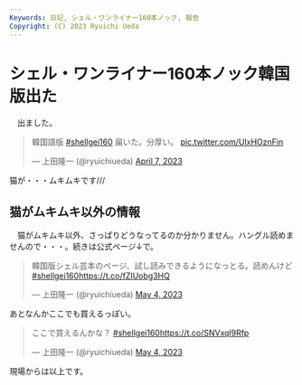 ```yaml
---
Keywords: 日記, シェル・ワンライナー160本ノック, 報告
Copyright: (C) 2023 Ryuichi Ueda
---
```


# シェル・ワンライナー160本ノック韓国版出た

　出ました。

<blockquote class="twitter-tweet" data-partner="tweetdeck"><p lang="ja" dir="ltr">韓国語版 <a href="https://twitter.com/hashtag/shellgei160?src=hash&amp;ref_src=twsrc%5Etfw">#shellgei160</a> 届いた。分厚い。 <a href="https://t.co/UIxHOznFin">pic.twitter.com/UIxHOznFin</a></p>&mdash; 上田隆一 (@ryuichiueda) <a href="https://twitter.com/ryuichiueda/status/1644174756198100992?ref_src=twsrc%5Etfw">April 7, 2023</a></blockquote>
<script async src="https://platform.twitter.com/widgets.js" charset="utf-8"></script>

猫が・・・ムキムキです///

## 猫がムキムキ以外の情報

　猫がムキムキ以外、さっぱりどうなってるのか分かりません。ハングル読めませんので・・・。続きは公式ページ↓で。

<blockquote class="twitter-tweet" data-partner="tweetdeck"><p lang="ja" dir="ltr">韓国版シェル芸本のページ、試し読みできるようになっとる。読めんけど <a href="https://twitter.com/hashtag/shellgei160?src=hash&amp;ref_src=twsrc%5Etfw">#shellgei160</a><a href="https://t.co/fZIUobg3HQ">https://t.co/fZIUobg3HQ</a></p>&mdash; 上田隆一 (@ryuichiueda) <a href="https://twitter.com/ryuichiueda/status/1654038317732859905?ref_src=twsrc%5Etfw">May 4, 2023</a></blockquote>
<script async src="https://platform.twitter.com/widgets.js" charset="utf-8"></script>

あとなんかここでも買えるっぽい。

<blockquote class="twitter-tweet" data-partner="tweetdeck"><p lang="ja" dir="ltr">ここで買えるんかな？ <a href="https://twitter.com/hashtag/shellgei160?src=hash&amp;ref_src=twsrc%5Etfw">#shellgei160</a><a href="https://t.co/SNVxql9Rfp">https://t.co/SNVxql9Rfp</a></p>&mdash; 上田隆一 (@ryuichiueda) <a href="https://twitter.com/ryuichiueda/status/1654039915548794880?ref_src=twsrc%5Etfw">May 4, 2023</a></blockquote>


現場からは以上です。

